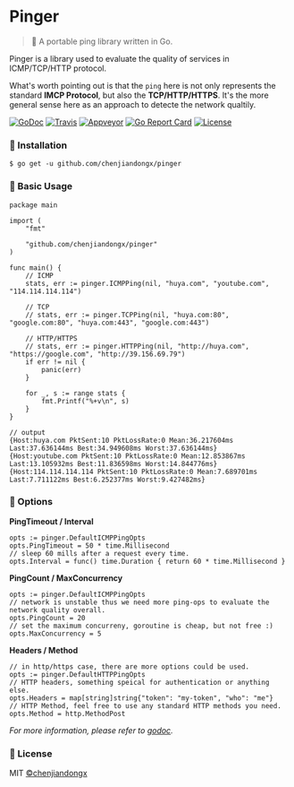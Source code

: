 # Pinger

> 📌 A portable ping library written in Go.

Pinger is a library used to evaluate the quality of services in ICMP/TCP/HTTP protocol.

What's worth pointing out is that the `ping` here is not only represents the standard **IMCP Protocol**, but also the **TCP/HTTP/HTTPS**. It's the more general sense here as an approach to detecte the network qualtily.

[![GoDoc](https://godoc.org/github.com/chenjiandongx/pinger?status.svg)](https://godoc.org/github.com/chenjiandongx/pinger)
[![Travis](https://travis-ci.org/chenjiandongx/pinger.svg?branch=master)](https://travis-ci.org/chenjiandongx/pinger)
[![Appveyor](https://ci.appveyor.com/api/projects/status/v7w3u0p66grbfpxb/branch/master?svg=true)](https://ci.appveyor.com/project/chenjiandongx/pinger/branch/master)
[![Go Report Card](https://goreportcard.com/badge/github.com/chenjiandongx/pinger)](https://goreportcard.com/report/github.com/chenjiandongx/pinger)
[![License](https://img.shields.io/badge/License-MIT-brightgreen.svg)](https://opensource.org/licenses/MIT)

### 🔰 Installation

```shell
$ go get -u github.com/chenjiandongx/pinger
```

### 📝 Basic Usage

```golang
package main

import (
	"fmt"

	"github.com/chenjiandongx/pinger"
)

func main() {
	// ICMP
	stats, err := pinger.ICMPPing(nil, "huya.com", "youtube.com", "114.114.114.114")

	// TCP
	// stats, err := pinger.TCPPing(nil, "huya.com:80", "google.com:80", "huya.com:443", "google.com:443")

	// HTTP/HTTPS
	// stats, err := pinger.HTTPPing(nil, "http://huya.com", "https://google.com", "http://39.156.69.79")
	if err != nil {
		panic(err)
	}

	for _, s := range stats {
		fmt.Printf("%+v\n", s)
	}
}

// output
{Host:huya.com PktSent:10 PktLossRate:0 Mean:36.217604ms Last:37.636144ms Best:34.949608ms Worst:37.636144ms}
{Host:youtube.com PktSent:10 PktLossRate:0 Mean:12.853867ms Last:13.105932ms Best:11.836598ms Worst:14.844776ms}
{Host:114.114.114.114 PktSent:10 PktLossRate:0 Mean:7.689701ms Last:7.711122ms Best:6.252377ms Worst:9.427482ms}
```

### 🎉 Options

**PingTimeout / Interval**
```golang
opts := pinger.DefaultICMPPingOpts
opts.PingTimeout = 50 * time.Millisecond
// sleep 60 mills after a request every time.
opts.Interval = func() time.Duration { return 60 * time.Millisecond }
```

**PingCount / MaxConcurrency**
```golang
opts := pinger.DefaultICMPPingOpts
// network is unstable thus we need more ping-ops to evaluate the network quality overall.
opts.PingCount = 20
// set the maximum concurreny, goroutine is cheap, but not free :)
opts.MaxConcurrency = 5
```

**Headers / Method**
```golang
// in http/https case, there are more options could be used.
opts := pinger.DefaultHTTPPingOpts
// HTTP headers, something speical for authentication or anything else.
opts.Headers = map[string]string{"token": "my-token", "who": "me"}
// HTTP Method, feel free to use any standard HTTP methods you need.
opts.Method = http.MethodPost
```

*For more information, please refer to [godoc](https://godoc.org/github.com/chenjiandongx/pinger).*

### 📃 License

MIT [©chenjiandongx](https://github.com/chenjiandongx)
